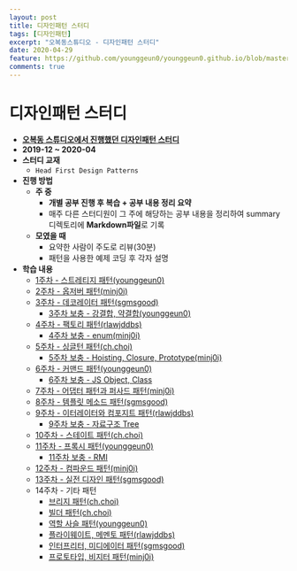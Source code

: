 ```yaml
---
layout: post
title: 디자인패턴 스터디
tags: [디자인패턴]
excerpt: "오복동스튜디오 - 디자인패턴 스터디"
date: 2020-04-29
feature: https://github.com/younggeun0/younggeun0.github.io/blob/master/_posts/img/bokdong/cover.jpg?raw=true
comments: true
---
```

 
# 디자인패턴 스터디

* **[오복동 스튜디오에서 진행했던 디자인패턴 스터디](https://github.com/ohbokdong/DesignPatternStudy)**
* **2019-12 ~ 2020-04**
* **스터디 교재**
  * `Head First Design Patterns`
* **진행 방법**
  * **주 중**
    * **개별 공부 진행 후 복습 + 공부 내용 정리 요약**
    * 매주 다른 스터디원이 그 주에 해당하는 공부 내용을 정리하여 summary 디렉토리에 **Markdown파일**로 기록
  * **모였을 때**
    * 요약한 사람이 주도로 리뷰(30분)
    * 패턴을 사용한 예제 코딩 후 각자 설명
* **학습 내용**
  * [1주차 - 스트레티지 패턴(younggeun0)](https://github.com/younggeun0/DesignPatternStudy/blob/master/summary/week1_summary.md)
  * [2주차 - 옵저버 패턴(minj0i)](https://github.com/ohbokdong/DesignPatternStudy/blob/master/summary/week2_summary.md)
  * [3주차 - 데코레이터 패턴(sgmsgood)](https://github.com/ohbokdong/DesignPatternStudy/blob/master/summary/week3_summary.md)
    * [3주차 보충 - 강결합, 약결합(younggeun0)](https://github.com/ohbokdong/DesignPatternStudy/blob/master/summary/week3_coupling_summray.md)
  * [4주차 - 팩토리 패턴(rlawjddbs)](https://github.com/ohbokdong/DesignPatternStudy/blob/master/summary/week4_summary.md)
    * [4주차 보충 - enum(minj0i)](https://github.com/ohbokdong/DesignPatternStudy/blob/master/summary/week4_enum_summary.md)
  * [5주차 - 싱글턴 패턴(ch.choi)](https://github.com/ohbokdong/DesignPatternStudy/blob/master/summary/week5_summary.md)
    * [5주차 보충 - Hoisting, Closure, Prototype(minj0i)](https://github.com/ohbokdong/DesignPatternStudy/blob/master/summary/week5_minj0i_summary.md)
  * [6주차 - 커맨드 패턴(younggeun0)](https://github.com/ohbokdong/DesignPatternStudy/blob/master/summary/week6_summary.md)
    * [6주차 보충 - JS Object, Class](https://github.com/ohbokdong/DesignPatternStudy/blob/master/summary/week6_js_class.md)
  * [7주차 - 어댑터 패턴과 퍼사드 패턴(minj0i)](https://github.com/ohbokdong/DesignPatternStudy/blob/master/summary/week7_summary.md)
  * [8주차 - 템플릿 메소드 패턴(sgmsgood)](https://github.com/ohbokdong/DesignPatternStudy/blob/master/summary/week8_summary.md)
  * [9주차 - 이터레이터와 컴포지트 패턴(rlawjddbs)](https://github.com/ohbokdong/DesignPatternStudy/blob/master/summary/week9_summary.md)
    * [9주차 보충 - 자료구조 Tree](https://github.com/ohbokdong/DesignPatternStudy/blob/master/summary/week9_tree.md)
  * [10주차 - 스테이트 패턴(ch.choi)](https://github.com/ohbokdong/DesignPatternStudy/blob/master/summary/week10_summary.md)
  * [11주차 - 프록시 패턴(younggeun0)](https://github.com/ohbokdong/DesignPatternStudy/blob/master/summary/week11_summary.md)
    * [11주차 보충 - RMI](https://github.com/ohbokdong/DesignPatternStudy/blob/master/summary/week11_rmi.md)
  * [12주차 - 컴파운드 패턴(minj0i)](https://github.com/ohbokdong/DesignPatternStudy/blob/master/summary/week12_summary.md)
  * [13주차 - 실전 디자인 패턴(sgmsgood)]()
  * 14주차 - 기타 패턴
    * [브리지 패턴(ch.choi)](https://github.com/ohbokdong/DesignPatternStudy/blob/master/week14/ch.choe/Bridge.md)
    * [빌더 패턴(ch.choi)](https://github.com/ohbokdong/DesignPatternStudy/blob/master/week14/ch.choe/Builder.md)
    * [역할 사슬 패턴(younggeun0)](https://github.com/ohbokdong/DesignPatternStudy/blob/master/summary/week14_cor_summary.md)
    * [플라이웨이트, 메멘토 패턴(rlawjddbs)]()
    * [인터프리터, 미디에이터 패턴(sgmsgood)]()
    * [프로토타입, 비지터 패턴(minj0i)](https://github.com/ohbokdong/DesignPatternStudy/blob/master/summary/week14_minj0i_summary.md)